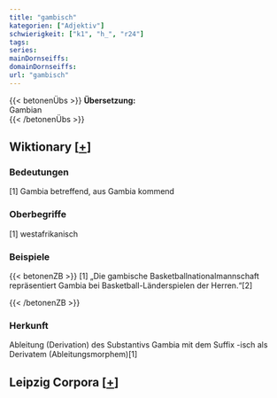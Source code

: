 ```yaml
---
title: "gambisch"
kategorien: ["Adjektiv"]
schwierigkeit: ["k1", "h_", "r24"]
tags:
series:
mainDornseiffs:
domainDornseiffs:
url: "gambisch"
---
```


{{< betonenÜbs >}}
**Übersetzung:**  
Gambian  
{{< /betonenÜbs >}}

## Wiktionary [[+](https://de.wiktionary.org/wiki/gambisch)]

### Bedeutungen
[1] Gambia betreffend, aus Gambia kommend  

### Oberbegriffe
[1] westafrikanisch  

### Beispiele
{{< betonenZB >}}
[1] „Die gambische Basketballnationalmannschaft repräsentiert Gambia bei Basketball-Länderspielen der Herren.“[2]  

{{< /betonenZB >}}
### Herkunft
Ableitung (Derivation) des Substantivs Gambia mit dem Suffix -isch als Derivatem (Ableitungsmorphem)[1]  


## Leipzig Corpora [[+](https://corpora.uni-leipzig.de/en/res?word=gambisch&corpusId=deu_newscrawl-public_2018)]

